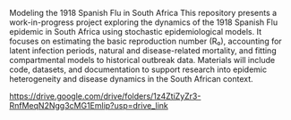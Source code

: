 Modeling the 1918 Spanish Flu in South Africa This repository presents a work-in-progress project exploring the dynamics of the 1918 Spanish Flu epidemic in South Africa using stochastic epidemiological models. It focuses on estimating the basic reproduction number (R₀), accounting for latent infection periods, natural and disease-related mortality, and fitting compartmental models to historical outbreak data. Materials will include code, datasets, and documentation to support research into epidemic heterogeneity and disease dynamics in the South African context.

https://drive.google.com/drive/folders/1z4ZtiZyZr3-RnfMeqN2Ngg3cMG1Emlip?usp=drive_link







   
   



